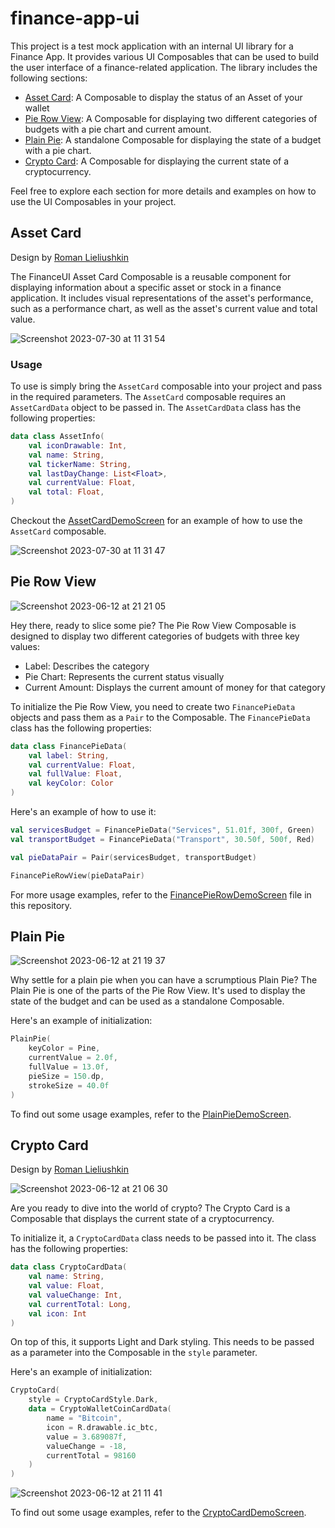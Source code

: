 # finance-app-ui

This project is a test mock application with an internal UI library for a Finance App. It provides various UI Composables that can be used to build the user interface of a finance-related application. The library includes the following sections:

- [Asset Card](#asset-card): A Composable to display the status of an Asset of your wallet
- [Pie Row View](#pie-row-view): A Composable for displaying two different categories of budgets with a pie chart and current amount.
- [Plain Pie](#plain-pie): A standalone Composable for displaying the state of a budget with a pie chart.
- [Crypto Card](#crypto-card): A Composable for displaying the current state of a cryptocurrency.

Feel free to explore each section for more details and examples on how to use the UI Composables in your project.

## Asset Card
Design by [Roman Lieliushkin](https://www.linkedin.com/safety/go?url=https%3A%2F%2Fwww.behance.net%2Fozmoweb&trk=flagship-messaging-web&messageThreadUrn=urn%3Ali%3AmessagingThread%3A2-NWY4ZGU0NGEtOGJhMC00MmFiLWE2NDctOTlmOTQ3ZDRmOGIxXzAxMg%3D%3D&lipi=urn%3Ali%3Apage%3Ad_flagship3_messaging_conversation_detail%3BKJxf2ds6QGWE0fko6cjsgw%3D%3D)

The FinanceUI Asset Card Composable is a reusable component for displaying information about a specific asset or stock in a finance application. It includes visual representations of the asset's performance, such as a performance chart, as well as the asset's current value and total value.

![Screenshot 2023-07-30 at 11 31 54](https://github.com/zurche/finance-app-ui/assets/15671525/5018363f-f9bc-47f2-93e1-495a81946db3)

### Usage
To use is simply bring the `AssetCard` composable into your project and pass in the required parameters. The `AssetCard` composable requires an `AssetCardData` object to be passed in. The `AssetCardData` class has the following properties:

```kotlin
data class AssetInfo(
    val iconDrawable: Int,
    val name: String,
    val tickerName: String,
    val lastDayChange: List<Float>,
    val currentValue: Float,
    val total: Float,
)
```

Checkout the [AssetCardDemoScreen](https://github.com/zurche/finance-app-ui/blob/main/app/src/main/java/com/az/financeapp/ui/screens/AssetCardListScreen.kt) for an example of how to use the `AssetCard` composable.

![Screenshot 2023-07-30 at 11 31 47](https://github.com/zurche/finance-app-ui/assets/15671525/1882d6a5-990d-44fe-9493-1712ed86a825)

## Pie Row View
![Screenshot 2023-06-12 at 21 21 05](https://github.com/zurche/finance-app-ui/assets/15671525/c1dbe248-6b28-47df-bc8d-d55f0e9646c3)

Hey there, ready to slice some pie? The Pie Row View Composable is designed to display two different categories of budgets with three key values:
- Label: Describes the category
- Pie Chart: Represents the current status visually
- Current Amount: Displays the current amount of money for that category

To initialize the Pie Row View, you need to create two `FinancePieData` objects and pass them as a `Pair` to the Composable. The `FinancePieData` class has the following properties:
```kotlin
data class FinancePieData(
    val label: String,
    val currentValue: Float,
    val fullValue: Float,
    val keyColor: Color
)
```

Here's an example of how to use it:
```kotlin
val servicesBudget = FinancePieData("Services", 51.01f, 300f, Green)
val transportBudget = FinancePieData("Transport", 30.50f, 500f, Red)

val pieDataPair = Pair(servicesBudget, transportBudget)

FinancePieRowView(pieDataPair)
```

For more usage examples, refer to the [FinancePieRowDemoScreen](https://github.com/zurche/finance-app-ui/blob/main/app/src/main/java/com/az/financeapp/ui/screens/FinancePieRowDemoScreen.kt) file in this repository.


## Plain Pie
![Screenshot 2023-06-12 at 21 19 37](https://github.com/zurche/finance-app-ui/assets/15671525/a0151fa3-70e9-44e6-b7fa-4146a2276a1a)

Why settle for a plain pie when you can have a scrumptious Plain Pie? The Plain Pie is one of the parts of the Pie Row View. It's used to display the state of the budget and can be used as a standalone Composable.

Here's an example of initialization:
```kotlin
PlainPie(
    keyColor = Pine,
    currentValue = 2.0f,
    fullValue = 13.0f,
    pieSize = 150.dp,
    strokeSize = 40.0f
)
```

To find out some usage examples, refer to the [PlainPieDemoScreen](https://github.com/zurche/finance-app-ui/blob/main/app/src/main/java/com/az/financeapp/ui/screens/PlainPieDemoScreen.kt).


## Crypto Card
Design by [Roman Lieliushkin](https://www.linkedin.com/safety/go?url=https%3A%2F%2Fwww.behance.net%2Fozmoweb&trk=flagship-messaging-web&messageThreadUrn=urn%3Ali%3AmessagingThread%3A2-NWY4ZGU0NGEtOGJhMC00MmFiLWE2NDctOTlmOTQ3ZDRmOGIxXzAxMg%3D%3D&lipi=urn%3Ali%3Apage%3Ad_flagship3_messaging_conversation_detail%3BKJxf2ds6QGWE0fko6cjsgw%3D%3D)

![Screenshot 2023-06-12 at 21 06 30](https://github.com/zurche/finance-app-ui/assets/15671525/e30f1c50-672b-4fb0-a07e-7e8aab5978bf)

Are you ready to dive into the world of crypto? The Crypto Card is a Composable that displays the current state of a cryptocurrency.

To initialize it, a `CryptoCardData` class needs to be passed into it. The class has the following properties:
```kotlin
data class CryptoCardData(
    val name: String,
    val value: Float,
    val valueChange: Int,
    val currentTotal: Long,
    val icon: Int
)
```

On top of this, it supports Light and Dark styling. This needs to be passed as a parameter into the Composable in the `style` parameter.

Here's an example of initialization:
```kotlin
CryptoCard(
    style = CryptoCardStyle.Dark,
    data = CryptoWalletCoinCardData(
        name = "Bitcoin",
        icon = R.drawable.ic_btc,
        value = 3.689087f,
        valueChange = -18,
        currentTotal = 98160
    )
)
```
![Screenshot 2023-06-12 at 21 11 41](https://github.com/zurche/finance-app-ui/assets/15671525/ca8c26bd-b854-42a9-b18e-88f78d441907)

To find out some usage examples, refer to the [CryptoCardDemoScreen](https://github.com/zurche/finance-app-ui/blob/main/app/src/main/java/com/az/financeapp/ui/screens/CryptoWalletHomeScreen.kt).



